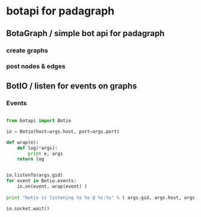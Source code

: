 # botapi for padagraph

## BotaGraph / simple bot api for padagraph

### create graphs





### post nodes & edges 









## BotIO / listen for events on graphs 

### Events




``` python 

from botapi import Botio

io = Botio(host=args.host, port=args.port)

def wrap(e):
    def log(*args):
        print e, args
    return log


io.listenTo(args.gid)
for event in Botio.events:
    io.on(event, wrap(event) )
        
print "botio is listening to %s @ %s:%s" % ( args.gid, args.host, args.port )

io.socket.wait()
    
```